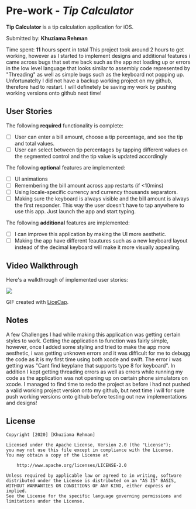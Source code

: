 # Pre-work - *Tip Calculator* 

**Tip Calculator** is a tip calculation application for iOS.

Submitted by: **Khuziama Rehman**

Time spent: **11** hours spent in total
This project took around 2 hours to get working, however as I started to implement designs and additional features i came across bugs that set me back such as the app not loading up or errors in the low level language that looks similar to assembly code represented by "Threading" as well as simple bugs such as the keyboard not popping up. Unfortunatelty I did not have a backup working project on my github, therefore had to restart. I will definetely be saving my work by pushing working versions onto github next time! 

## User Stories

The following **required** functionality is complete:

* [ ] User can enter a bill amount, choose a tip percentage, and see the tip and total values.
* [ ] User can select between tip percentages by tapping different values on the segmented control and the tip value is updated accordingly

The following **optional** features are implemented:

* [ ] UI animations
* [ ] Remembering the bill amount across app restarts (if <10mins)
* [ ] Using locale-specific currency and currency thousands separators.
* [ ] Making sure the keyboard is always visible and the bill amount is always the first responder. This way the user doesn't have to tap anywhere to use this app. Just launch the app and start typing.

The following **additional** features are implemented:

- [ ] I can improve this application by making the UI more aesthetic.
- [ ] Making the app have different feautures such as a new keyboard layout instead of the decimal keyboard will make it more visually appealing.

## Video Walkthrough

Here's a walkthrough of implemented user stories:

![](https://i.imgur.com/q36gbAt.gif)



GIF created with [LiceCap](http://www.cockos.com/licecap/).

## Notes

A few Challenges I had while making this application was getting certain styles to work. Getting the application to function was fairly simple, however, once I added some styling and tried to make the app more aesthetic, i was getting unknown errors and it was difficult for me to debugg the code as it is my first time using both xcode and swift. The error i was getting was "Cant find keyplane that supports type 8 for keyboard". In addition I kept getting threading errors as well as errors while running my code as the application was not opening up on certain phone simulators on xcode. I managed to find time to redo the project as before i had not pushed a valid working project version onto my github, but next time i will for sure push working versions onto github before testing out new implementations and designs! 


## License

    Copyright [2020] [Khuziama Rehman]

    Licensed under the Apache License, Version 2.0 (the "License");
    you may not use this file except in compliance with the License.
    You may obtain a copy of the License at

        http://www.apache.org/licenses/LICENSE-2.0

    Unless required by applicable law or agreed to in writing, software
    distributed under the License is distributed on an "AS IS" BASIS,
    WITHOUT WARRANTIES OR CONDITIONS OF ANY KIND, either express or implied.
    See the License for the specific language governing permissions and
    limitations under the License.
